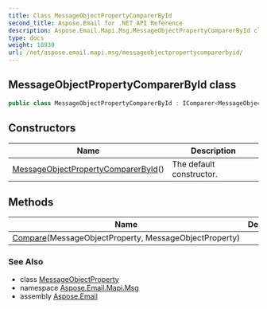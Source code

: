 ```yaml
---
title: Class MessageObjectPropertyComparerById
second_title: Aspose.Email for .NET API Reference
description: Aspose.Email.Mapi.Msg.MessageObjectPropertyComparerById class. 
type: docs
weight: 18930
url: /net/aspose.email.mapi.msg/messageobjectpropertycomparerbyid/
---
```

## MessageObjectPropertyComparerById class

```csharp
public class MessageObjectPropertyComparerById : IComparer<MessageObjectProperty>
```

## Constructors

| Name | Description |
| --- | --- |
| [MessageObjectPropertyComparerById](messageobjectpropertycomparerbyid/)() | The default constructor. |

## Methods

| Name | Description |
| --- | --- |
| [Compare](../../aspose.email.mapi.msg/messageobjectpropertycomparerbyid/compare/)(MessageObjectProperty, MessageObjectProperty) |  |

### See Also

* class [MessageObjectProperty](../messageobjectproperty/)
* namespace [Aspose.Email.Mapi.Msg](../../aspose.email.mapi.msg/)
* assembly [Aspose.Email](../../)


